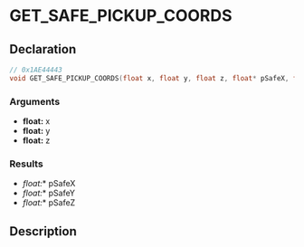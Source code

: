 # GET_SAFE_PICKUP_COORDS

## Declaration
```cpp
// 0x1AE44443
void GET_SAFE_PICKUP_COORDS(float x, float y, float z, float* pSafeX, float* pSafeY, float* pSafeZ);
```

### Arguments
- **float:** x
- **float:** y
- **float:** z

### Results
- **float*:** pSafeX
- **float*:** pSafeY
- **float*:** pSafeZ

## Description
